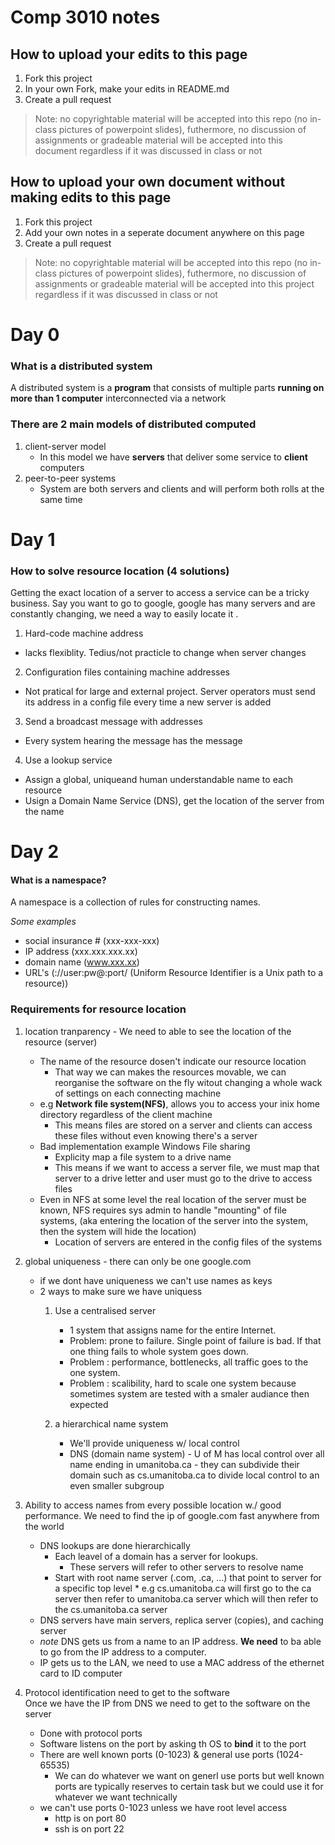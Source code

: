 # Comp 3010 notes

## How to upload your edits to this page
1. Fork this project
2. In your own Fork, make your edits in README.md
3. Create a pull request
> Note: no copyrightable material will be accepted into this repo (no in-class pictures of powerpoint slides), futhermore, no discussion of assignments or gradeable material will be accepted into this document regardless if it was discussed in class or not

## How to upload your own document without making edits to this page
1. Fork this project
2. Add your own notes in a seperate document anywhere on this page
3. Create a pull request
> Note: no copyrightable material will be accepted into this repo (no in-class pictures of powerpoint slides), futhermore, no discussion of assignments or gradeable material will be accepted into this project regardless if it was discussed in class or not

# Day 0

### What is a distributed system
A distributed system is a **program** that consists of multiple parts **running on more than 1 computer** interconnected via a network

### There are 2 main models of distributed computed
1. client-server model
   * In this model we have **servers** that deliver some service to **client** computers
2. peer-to-peer systems
   * System are both servers and clients and will perform both rolls at the same time


# Day 1

### How to solve resource location (4 solutions)
Getting the exact location of a server to access a service can be a tricky business.  Say you want to go to google, google has many servers and are constantly changing, we need a way to easily locate it .

1. Hard-code machine address
* lacks flexiblity. Tedius/not practicle to change when server changes
2. Configuration files containing machine addresses
* Not pratical for large and external project.  Server operators must send its address in a config file every time a new server is added
3. Send a broadcast message with addresses
* Every system hearing the message has the message
4. Use a lookup service
* Assign a global, uniqueand human understandable name to each resource
* Usign a Domain Name Service (DNS), get the location of the server from the name

# Day 2
#### What is a namespace?
A namespace is a collection of rules for constructing names.

*Some examples*
- social insurance # (xxx-xxx-xxx)
- IP address (xxx.xxx.xxx.xx)
- domain name (www.xxx.xx)
- URL's (<protocol>://user:pw@<hostname>:port/<URI> (Uniform Resource Identifier is a Unix path to a resource))
  
 ### Requirements for resource location
 1. location tranparency - We need to able to see the location of the resource (server)
	* The name of the resource dosen't indicate our resource location
		* That way we can makes the resources movable, we can reorganise the software on the fly witout changing a whole wack of settings on each connecting machine
	*	e.g **Network file system(NFS)**, allows you to access your inix home directory regardless of the client machine
		*	This means files are stored on a server and clients can access these files without even knowing there's a server
	*	Bad implementation example Windows File sharing
		*	Explicity map a file system to a drive name
		*	This means if we want to access a server file, we must map that server to a drive letter and user must go to the drive to access files
	* Even in NFS at some level the real location of the server must be known, NFS requires sys admin to handle "mounting" of file systems, (aka entering the location of the server into the system, then the system will hide the location)
		* Location of servers are entered in the config files of the systems
2. global uniqueness 	 - there can only be one google.com
	* if we dont have uniqueness we can't use names as keys 
	* 2 ways to make sure we have uniquess
		1. Use a centralised server
			* 1 system that assigns name for the entire Internet.
			* Problem: prone to failure. Single point of failure is bad. If that one thing fails to whole system goes down. 
			* Problem : performance, bottlenecks, all traffic goes to the one system. 
			* Problem : scalibility, hard to scale one system because sometimes system are tested with a smaler audiance then expected
		2. a hierarchical name system
		
			* We'll provide uniqueness w/ local control
			* DNS (domain name system) - U of M has local control over all name ending in umanitoba.ca - they can subdivide their domain such as cs.umanitoba.ca to divide local control to an even smaller subgroup
3. Ability to access names from every possible location w./ good performance.  We need to find the ip of google.com fast anywhere from the world

	* DNS lookups are done hierarchically
		* Each leavel of a domain has a server for lookups.  
			* These servers will refer to other servers to resolve name 
		* Start with root name server (.com, .ca, ...) that point to server for a specific top level
				* e.g cs.umanitoba.ca will first go to the ca server then refer to umanitoba.ca server which will then refer to the cs.umanitoba.ca server
	* DNS servers have main servers, replica server (copies), and caching server
	* *note* DNS gets us from a name to an IP address. **We need** to ba able to go from the IP address to a computer. 
	* IP gets us to the LAN, we need to use a MAC address of the ethernet card to ID computer 
4. Protocol identification need to get to the software    
Once we have the IP from DNS we need to get to the software on the server    
	* Done with protocol ports
	* Software  listens on the port by asking th OS to **bind** it to the port 
	* There are well known ports (0-1023) & general use ports (1024-65535)
		* We can do whatever we want on generl use ports but well known ports are typically reserves to certain task but we could use it for whatever we want technically
	* we can't use ports 0-1023 unless we have root level access
		* http is on port 80
		* ssh is on port 22
